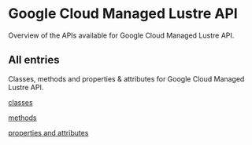 [
This is a templated file. Adding content to this file may result in it being
reverted. Instead, if you want to place additional content, create an
"overview_content.md" file in `docs/` directory. The Sphinx tool will
pick up on the content and merge the content.
]: #

# Google Cloud Managed Lustre API

Overview of the APIs available for Google Cloud Managed Lustre API.

## All entries

Classes, methods and properties & attributes for
Google Cloud Managed Lustre API.

[classes](https://cloud.google.com/python/docs/reference/lustre/latest/summary_class.html)

[methods](https://cloud.google.com/python/docs/reference/lustre/latest/summary_method.html)

[properties and
attributes](https://cloud.google.com/python/docs/reference/lustre/latest/summary_property.html)
